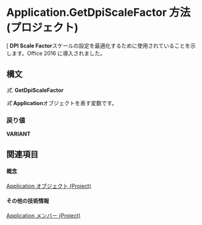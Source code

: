
# Application.GetDpiScaleFactor 方法 (プロジェクト)

[  **DPI Scale Factor**スケールの設定を最適化するために使用されていることを示します。Office 2016 に導入されました。


## 構文

 _式_. **GetDpiScaleFactor**

 _式_ **Application**オブジェクトを表す変数です。


### 戻り値

 **VARIANT**


## 関連項目


#### 概念


[Application オブジェクト (Project)](8eb91712-7784-a102-38c0-19bb056c27e9.md)
#### その他の技術情報


[Application メンバー (Project)](http://msdn.microsoft.com/library/e6bd38e6-ef67-cf29-b439-a6b732e99a1c%28Office.15%29.aspx)